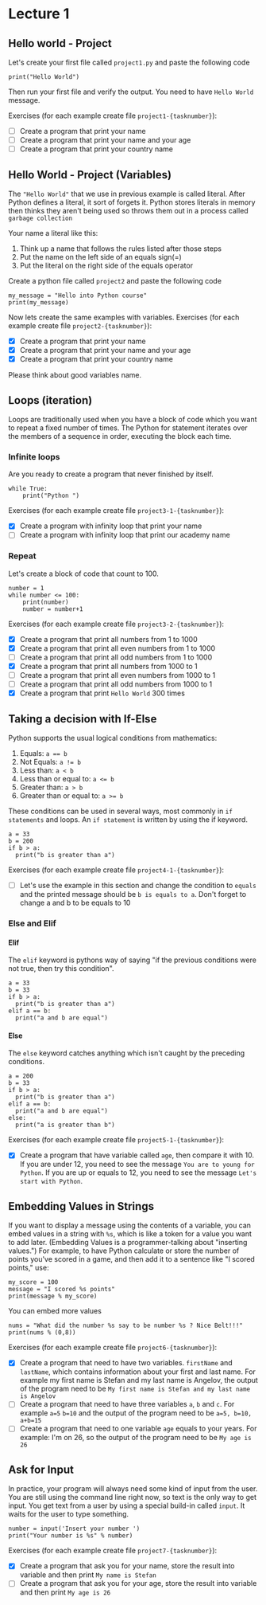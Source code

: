 # Lecture 1
## Hello world - Project
Let's create your first file called `project1.py` and paste the following code
```python3
print("Hello World")
```
Then run your first file and verify the output. You need to have `Hello World` message.

Еxercises (for each example create file `project1-{tasknumber}`):
- [ ] Create a program that print your name
- [ ] Create a program that print your name and your age
- [ ] Create a program that print your country name

## Hello World - Project (Variables)
The `"Hello World"` that we use in previous example is called literal.
After Python defines a literal, it sort of forgets it. Python stores literals in
memory then thinks they aren't being used so throws them out in a process called
`garbage collection` 

Your name a literal like this:
1) Think up a name that follows the rules listed after those steps
2) Put the name on the left side of an equals sign(=)
3) Put the literal on the right side of the equals operator

Create a python file called `project2` and paste the following code
```python3
my_message = "Hello into Python course"
print(my_message)
``` 
Now lets create the same examples with variables.
Еxercises (for each example create file `project2-{tasknumber}`):
- [X] Create a program that print your name
- [X] Create a program that print your name and your age
- [X] Create a program that print your country name

Please think about good variables name.
## Loops (iteration)
Loops are traditionally used when you have a block of code which you want to repeat a fixed number of times. 
The Python for statement iterates over the members of a sequence in order, executing the block each time. 

### Infinite loops
Are you ready to create a program that never finished by itself.
```python3
while True:
    print("Python ")
```

Еxercises (for each example create file `project3-1-{tasknumber}`):
- [X] Create a program with infinity loop that print your name
- [ ] Create a program with infinity loop that print our academy name

### Repeat
Let's create a block of code that count to 100.
```python3
number = 1
while number <= 100:
    print(number)
    number = number+1
```
Еxercises (for each example create file `project3-2-{tasknumber}`):
- [X] Create a program that print all numbers from 1 to 1000
- [X] Create a program that print all even numbers from 1 to 1000
- [ ] Create a program that print all odd numbers from 1 to 1000
- [X] Create a program that print all  numbers from 1000 to 1
- [ ] Create a program that print all even numbers from 1000 to 1
- [ ] Create a program that print all odd numbers from 1000 to 1
- [X] Create a program that print `Hello World` 300 times

## Taking a decision with If-Else
Python supports the usual logical conditions from mathematics:
1) Equals: `a == b`
2) Not Equals: `a != b`
3) Less than: `a < b`
4) Less than or equal to: `a <= b`
5) Greater than: `a > b`
6) Greater than or equal to: `a >= b`

These conditions can be used in several ways, most commonly in `if statements` and loops.
An `if statement` is written by using the if keyword.

```python3
a = 33
b = 200
if b > a:
  print("b is greater than a")
```
Еxercises (for each example create file `project4-1-{tasknumber}`):
- [ ] Let's use the example in this section and change the condition to `equals`
 and the printed message should be `b is equals to a`. Don't forget to change a and b to be equals to 10

### Else and Elif
#### Elif  
The `elif` keyword is pythons way of saying "if the previous conditions were not true, then try this condition".
```python3
a = 33
b = 33
if b > a:
  print("b is greater than a")
elif a == b:
  print("a and b are equal")
```
#### Else
The `else` keyword catches anything which isn't caught by the preceding conditions.
```python3
a = 200
b = 33
if b > a:
  print("b is greater than a")
elif a == b:
  print("a and b are equal")
else:
  print("a is greater than b")
```

Exercises (for each example create file `project5-1-{tasknumber}`):
- [X] Create a program that have variable called `age`, then compare it with 10. If you are under 12,
 you need to see the message `You are to young for Python`. If you are up or equals to 12, you need to see the message `Let's start with Python`.
 
## Embedding Values in Strings
If you want to display a message using the contents of a variable, you can embed values in a string with `%s`, which is like a token for a value you want to add later. (Embedding Values is a programmer-talking about "inserting values.") 
For example, to have Python calculate or store the number of points you've scored in a game, and then add it to a sentence like "I scored points," use:
```python3
my_score = 100
message = "I scored %s points"
print(message % my_score)
```
You can embed more values
```python3
nums = "What did the number %s say to be number %s ? Nice Belt!!!"
print(nums % (0,8))
```
Exercises (for each example create file `project6-{tasknumber}`):
- [X] Create a program that need to have two variables. `firstName` and `lastName`, 
which contains information about your first and last name. For example my first name is
Stefan and my last name is Angelov, the output of the program need to be `My first name is Stefan and my last name is Angelov`
- [ ] Create a program that need to have three variables `a`, `b` and `c`. For example `a=5`
`b=10` and the output of the program need to be `a=5, b=10, a+b=15`
- [ ] Create a program that need to one variable `age` equals to your years. For example: I'm on 26, so 
 the output of the program need to be `My age is 26` 

## Ask for Input
In practice, your program will always need some kind of input from the user.
You are still using the command line right now, so text is the only way to get input.
You get text from a user by using a special build-in called `input`. It waits 
for the user to type something.
```python3
number = input('Insert your number ')
print("Your number is %s" % number)
```
Exercises (for each example create file `project7-{tasknumber}`):
- [X] Create a program that ask you for your name, store the result into variable and then print `My name is Stefan`
- [ ] Create a program that ask you for your age, store the result into variable and then print `My age is 26`
